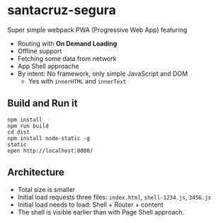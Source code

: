 # santacruz-segura

Super simple webpack PWA (Progressive Web App) featuring

* Routing with **On Demand Loading**
* Offline support
* Fetching some data from network
* App Shell approache
* By intent: No framework, only simple JavaScript and DOM
  * Yes with `innerHTML` and `innerText`

## Build and Run it

``` shell
npm install
npm run build
cd dist
npm install node-static -g
static
open http://localhost:8080/
```

## Architecture

* Total size is smaller
* Initial load requests three files: `index.html`, `shell-1234.js`, `3456.js`
* Initial load needs to load: Shell + Router + content
* The shell is visible earlier than with Page Shell approach.